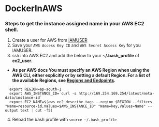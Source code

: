 # DockerInAWS

### Steps to get the instance assigned name in your AWS EC2 shell.

1. Create a user for AWS from [IAMUSER](https://docs.aws.amazon.com/cli/latest/userguide/cli-chap-configure.html)
2. Save your ```AWS Access Key ID``` and ```AWS Secret Access Key``` for you IAMUSER.
3. ssh into AWS EC2 and add the below to your __~/.bash_profile__ of __ec2_user__.
 - __As per AWS docs You must specify an AWS Region when using the AWS CLI, either explicitly or by setting a default Region. For a list of the available Regions, see [Regions and Endpoints](https://docs.aws.amazon.com/general/latest/gr/rande.html).__
```
  export REGION=ap-south-1
  export AWS_INSTANCE_ID=`curl -s http://169.254.169.254/latest/meta-data/instance-id`
  export EC2_NAME=$(aws ec2 describe-tags --region $REGION --filters "Name=resource-id,Values=$AWS_INSTANCE_ID" "Name=key,Values=Name" --output text | cut -f5)
```
4. Reload the bash profile with ```source ~/.bash_profile```
